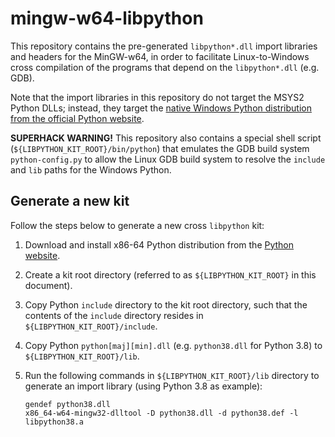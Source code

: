 # mingw-w64-libpython

This repository contains the pre-generated `libpython*.dll` import libraries
and headers for the MinGW-w64, in order to facilitate Linux-to-Windows cross
compilation of the programs that depend on the `libpython*.dll` (e.g. GDB).

Note that the import libraries in this repository do not target the MSYS2
Python DLLs; instead, they target the [native Windows Python distribution from
the official Python website](https://www.python.org/downloads/windows/).

__SUPERHACK WARNING!__ This repository also contains a special shell script
(`${LIBPYTHON_KIT_ROOT}/bin/python`) that emulates the GDB build system
`python-config.py` to allow the Linux GDB build system to resolve the
`include` and `lib` paths for the Windows Python.

## Generate a new kit

Follow the steps below to generate a new cross `libpython` kit:

1. Download and install x86-64 Python distribution from the
   [Python website](https://www.python.org/downloads/windows/).

2. Create a kit root directory (referred to as `${LIBPYTHON_KIT_ROOT}` in this
   document).

3. Copy Python `include` directory to the kit root directory, such that the
   contents of the `include` directory resides in
   `${LIBPYTHON_KIT_ROOT}/include`.

4. Copy Python `python[maj][min].dll` (e.g. `python38.dll` for Python 3.8) to
   `${LIBPYTHON_KIT_ROOT}/lib`.

5. Run the following commands in `${LIBPYTHON_KIT_ROOT}/lib` directory to
   generate an import library (using Python 3.8 as example):

    ```
    gendef python38.dll
    x86_64-w64-mingw32-dlltool -D python38.dll -d python38.def -l libpython38.a
    ```
